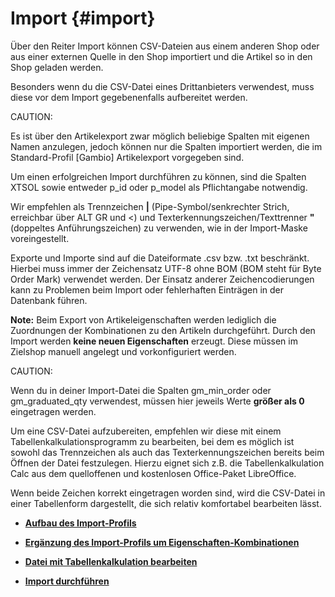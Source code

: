 # Import {#import}

Über den Reiter Import können CSV-Dateien aus einem anderen Shop oder aus einer externen Quelle in den Shop importiert und die Artikel so in den Shop geladen werden.

Besonders wenn du die CSV-Datei eines Drittanbieters verwendest, muss diese vor dem Import gegebenenfalls aufbereitet werden.

CAUTION:

Es ist über den Artikelexport zwar möglich beliebige Spalten mit eigenen Namen anzulegen, jedoch können nur die Spalten importiert werden, die im Standard-Profil \[Gambio\] Artikelexport vorgegeben sind.

Um einen erfolgreichen Import durchführen zu können, sind die Spalten XTSOL sowie entweder p\_id oder p\_model als Pflichtangabe notwendig.

Wir empfehlen als Trennzeichen **\|** \(Pipe-Symbol/senkrechter Strich, erreichbar über ALT GR und <\) und Texterkennungszeichen/Texttrenner **"** \(doppeltes Anführungszeichen\) zu verwenden, wie in der Import-Maske voreingestellt.

Exporte und Importe sind auf die Dateiformate .csv bzw. .txt beschränkt. Hierbei muss immer der Zeichensatz UTF-8 ohne BOM \(BOM steht für Byte Order Mark\) verwendet werden. Der Einsatz anderer Zeichencodierungen kann zu Problemen beim Import oder fehlerhaften Einträgen in der Datenbank führen.

**Note:** Beim Export von Artikeleigenschaften werden lediglich die Zuordnungen der Kombinationen zu den Artikeln durchgeführt. Durch den Import werden **keine neuen Eigenschaften** erzeugt. Diese müssen im Zielshop manuell angelegt und vorkonfiguriert werden.

CAUTION:

Wenn du in deiner Import-Datei die Spalten gm\_min\_order oder gm\_graduated\_qty verwendest, müssen hier jeweils Werte **größer als 0** eingetragen werden.

Um eine CSV-Datei aufzubereiten, empfehlen wir diese mit einem Tabellenkalkulationsprogramm zu bearbeiten, bei dem es möglich ist sowohl das Trennzeichen als auch das Texterkennungszeichen bereits beim Öffnen der Datei festzulegen. Hierzu eignet sich z.B. die Tabellenkalkulation Calc aus dem quelloffenen und kostenlosen Office-Paket LibreOffice.

Wenn beide Zeichen korrekt eingetragen worden sind, wird die CSV-Datei in einer Tabellenform dargestellt, die sich relativ komfortabel bearbeiten lässt.

-   **[Aufbau des Import-Profils](8_8_2a_Aufbau_des_Import_Profils.md)**  

-   **[Ergänzung des Import-Profils um Eigenschaften-Kombinationen](8_8_2b_ErgaenzungDesImport_ProfilsUmEigenschaften_Kombinationen.md)**  

-   **[Datei mit Tabellenkalkulation bearbeiten](8_8_2c_Datei_mit_Tabellenkalkulation_bearbeiten.md)**  

-   **[Import durchführen](8_8_2d_Import_durchfuehren.md)**  




